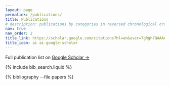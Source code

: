 ```yaml
---
layout: page
permalink: /publications/
title: Publications
# description: publications by categories in reversed chronological order. generated by jekyll-scholar.
nav: true
nav_order: 2
title_link: https://scholar.google.com/citations?hl=en&user=7gRgh7QAAAAJ&view_op=list_works&sortby=pubdate
title_icon: ai ai-google-scholar
---
```


<!-- _pages/publications.md -->

<!-- Bibsearch Feature -->

Full publication list on [Google Scholar →](https://scholar.google.com/citations?user=7gRgh7QAAAAJ)

{% include bib_search.liquid %}

<div class="publications">

{% bibliography --file papers %}

</div>
